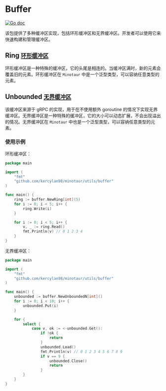 # Buffer

[![Go doc](https://img.shields.io/badge/go.dev-reference-brightgreen?logo=go&logoColor=white&style=flat)](https://pkg.go.dev/github.com/kercylan98/minotaur/utils/buffer)

该包提供了多种缓冲区实现，包括环形缓冲区和无界缓冲区。开发者可以使用它来快速构建和管理缓冲区。

## Ring [`环形缓冲区`](https://pkg.go.dev/github.com/kercylan98/minotaur/utils/buffer#Ring)

环形缓冲区是一种特殊的缓冲区，它的头尾是相连的。当缓冲区满时，新的元素会覆盖旧的元素。环形缓冲区在 `Minotaur` 中是一个泛型类型，可以容纳任意类型的元素。

## Unbounded [`无界缓冲区`](https://pkg.go.dev/github.com/kercylan98/minotaur/utils/buffer#Unbounded)

该缓冲区来源于 gRPC 的实现，用于在不使用额外 goroutine 的情况下实现无界缓冲区。无界缓冲区是一种特殊的缓冲区，它的大小可以动态扩展，不会出现溢出的情况。无界缓冲区在 `Minotaur` 中也是一个泛型类型，可以容纳任意类型的元素。

### 使用示例

环形缓冲区：

```go
package main

import (
    "fmt"
    "github.com/kercylan98/minotaur/utils/buffer"
)

func main() {
    ring := buffer.NewRing[int](5)
    for i := 0; i < 5; i++ {
        ring.Write(i)
    }

    for i := 0; i < 5; i++ {
        v, _ := ring.Read()
        fmt.Println(v) // 0 1 2 3 4
    }
}
```

无界缓冲区：

```go
package main

import (
    "fmt"
    "github.com/kercylan98/minotaur/utils/buffer"
)

func main() {
    unbounded := buffer.NewUnboundedN[int]()
    for i := 0; i < 10; i++ {
        unbounded.Put(i)
    }

    for {
        select {
            case v, ok := <-unbounded.Get():
                if !ok {
                    return
                }
                unbounded.Load()
                fmt.Println(v) // 0 1 2 3 4 5 6 7 8 9
                if v == 9 {
                    unbounded.Close()
                    return
                }
        } 
    }
}
```